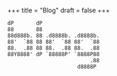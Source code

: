 +++
title = "Blog"
draft = false
+++

```ascii
dP       dP
88       88
88d888b. 88 .d8888b. .d8888b.
88'  `88 88 88'  `88 88'  `88
88.  .88 88 88.  .88 88.  .88
88Y8888' dP `88888P' `8888P88
                          .88
                      d8888P
```
